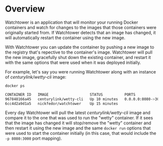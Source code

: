 # Overview

Watchtower is an application that will monitor your running Docker containers and watch for changes to the images that those containers were originally started from.
If Watchtower detects that an image has changed, it will automatically restart the container using the new image.

With Watchtower you can update the container by pushing a new image to the registry that's repective to the container's image.
Watchtower will pull the new image, gracefully shut down the existing container, and restart it with the same options that were used when it was deployed initially.

For example, let's say you were running Watchtower along with an instance of _centurylink/wetty-cli_ image:

```bash title="List Docker containers"
docker ps
```

```bash title="Output"
CONTAINER ID   IMAGE                   STATUS          PORTS                    NAMES
967848166a45   centurylink/wetty-cli   Up 10 minutes   0.0.0.0:8080->3000/tcp   wetty
6cc4d2a9d1a5   nickfedor/watchtower    Up 15 minutes                            watchtower
```

Every day Watchtower will pull the latest _centurylink/wetty-cli_ image and compare it to the one that was used to run the "wetty" container.
If it sees that the image has changed it will stop/remove the "wetty" container and then restart it using the new image and the same `docker run` options that were used to start the container initially (in this case, that would include the `-p 8080:3000` port mapping).

